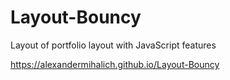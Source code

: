 # Layout-Bouncy

Layout of portfolio layout with JavaScript features

https://alexandermihalich.github.io/Layout-Bouncy
